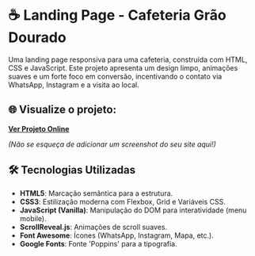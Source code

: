 # ☕ Landing Page - Cafeteria Grão Dourado

Uma landing page responsiva para uma cafeteria, construída com HTML, CSS e JavaScript. Este projeto apresenta um design limpo, animações suaves e um forte foco em conversão, incentivando o contato via WhatsApp, Instagram e a visita ao local.

## 🌐 Visualize o projeto:

**[Ver Projeto Online](https://andreyandrad.github.io/landing-page-coffe-theme/)**

_(Não se esqueça de adicionar um screenshot do seu site aqui!)_

## 🛠️ Tecnologias Utilizadas

- **HTML5**: Marcação semântica para a estrutura.
- **CSS3**: Estilização moderna com Flexbox, Grid e Variáveis CSS.
- **JavaScript (Vanilla)**: Manipulação do DOM para interatividade (menu mobile).
- **ScrollReveal.js**: Animações de scroll suaves.
- **Font Awesome**: Ícones (WhatsApp, Instagram, Mapa, etc.).
- **Google Fonts**: Fonte 'Poppins' para a tipografia.
